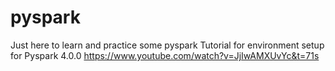 # pyspark
Just here to learn and practice some pyspark
Tutorial for environment setup for Pyspark 4.0.0
https://www.youtube.com/watch?v=JjIwAMXUvYc&t=71s